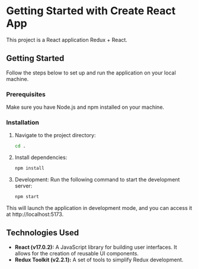 # Getting Started with Create React App

This project is a React application Redux + React.

## Getting Started

Follow the steps below to set up and run the application on your local machine.

### Prerequisites

Make sure you have Node.js and npm installed on your machine.

### Installation

1. Navigate to the project directory:

   ```bash
   cd .
2. Install dependencies:
   ```bash
   npm install

3. Development:
Run the following command to start the development server:
   ```bash
   npm start
This will launch the application in development mode, and you can access it at http://localhost:5173.

## Technologies Used

- **React (v17.0.2):** A JavaScript library for building user interfaces. It allows for the creation of reusable UI components.
- **Redux Toolkit (v2.2.1):** A set of tools to simplify Redux development.

